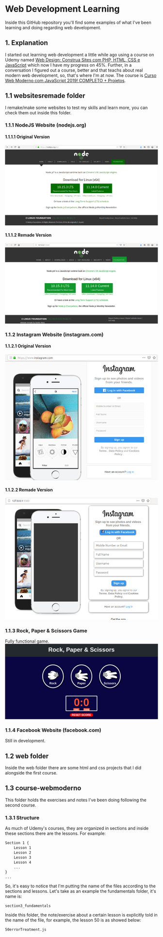 # Web Development Learning
Inside this GitHub repository you'll find some examples of what I've been learning and doing regarding web development.

## 1. Explanation
I started out learning web development a little while ago using a course on Udemy named [Web Design: Construa Sites com PHP, HTML, CSS e JavaScript](https://www.udemy.com/programacao-web-para-divulgacao-cientifica/) which now I have my progress on 45%.
Further, in a conversation I figured out a course, better and that teachs about real modern web development, so, that's where I'm at now. The course is [Curso Web Moderno com JavaScript 2019! COMPLETO + Projetos](https://www.udemy.com/curso-web/).

## 1.1 websitesremade folder
I remake/make some websites to test my skills and learn more, you can check them out inside this folder.

### 1.1.1 NodeJS Website (nodejs.org)
#### 1.1.1.1 Original Version
![nodejs original](images_readme/nodejsoriginal.png)

#### 1.1.1.2 Remade Version
![nodejs remade](images_readme/nodejsremade.png)

### 1.1.2 Instagram Website (instagram.com)
#### 1.1.2.1 Original Version
![instagram original](images_readme/instagramoriginal.png)

#### 1.1.2.2 Remade Version
![instagram remade](images_readme/instagramremade.png)

### 1.1.3 Rock, Paper & Scissors Game
Fully functional game.
![rock, paper and scissors game](images_readme/rockpaperscissorsgame.png)

### 1.1.4 Facebook Website (facebook.com)
Still in development.

## 1.2 web folder 
Inside the web folder there are some html and css projects that I did alongside the first course.

## 1.3 course-webmoderno 
This folder holds the exercises and notes I've been doing following the second course.
### 1.3.1 Structure
As much of Udemy's courses, they are organized in sections and inside these sections there are the lessons. For example: 
```
Section 1 {
	Lesson 1
	Lesson 2
	Lesson 3
	Lesson 4
	...
}
...
```
So, it's easy to notice that I'm putting the name of the files according to the sections and lessons. Let's take as an example the fundamentals folder, it's name is:
```
section3_fundamentals
```
Inside this folder, the note/exercise about a certain lesson is explicitly told in the name of the file, for example, the lesson 50 is as showed below:
```
50errorTreatment.js
```
